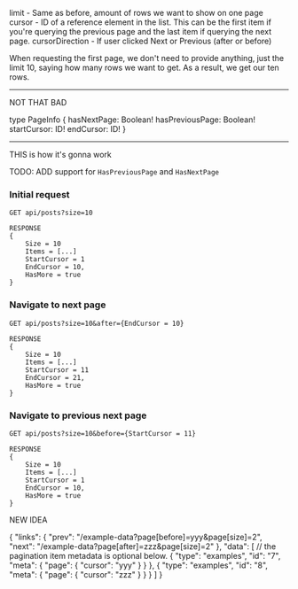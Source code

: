 ﻿limit - Same as before, amount of rows we want to show on one page
cursor - ID of a reference element in the list. This can be the first item if you're querying the previous page and the last item if querying the next page.
cursorDirection - If user clicked Next or Previous (after or before)

When requesting the first page, we don't need to provide anything, just the limit 10, saying how many rows we want to get. As a result, we get our ten rows.

----

NOT THAT BAD

type PageInfo {
  hasNextPage: Boolean!
  hasPreviousPage: Boolean!
  startCursor: ID!
  endCursor: ID!
}

----------------

THIS is how it's gonna work

TODO: ADD support for `HasPreviousPage` and `HasNextPage`


### Initial request

```
GET api/posts?size=10

RESPONSE
{
    Size = 10
    Items = [...]
    StartCursor = 1
    EndCursor = 10,
    HasMore = true
}
```




### Navigate to next page

```
GET api/posts?size=10&after={EndCursor = 10}

RESPONSE
{
    Size = 10
    Items = [...]
    StartCursor = 11
    EndCursor = 21,
    HasMore = true
}
```

### Navigate to previous next page

```
GET api/posts?size=10&before={StartCursor = 11}

RESPONSE
{
    Size = 10
    Items = [...]
    StartCursor = 1
    EndCursor = 10,
    HasMore = true
}
```


NEW IDEA

{
"links": {
"prev": "/example-data?page[before]=yyy&page[size]=2",
"next": "/example-data?page[after]=zzz&page[size]=2"
},
"data": [
// the pagination item metadata is optional below.
{ "type": "examples", "id": "7", "meta": { "page": { "cursor": "yyy" } } },
{ "type": "examples", "id": "8", "meta": { "page": { "cursor": "zzz" } }  }
]
}